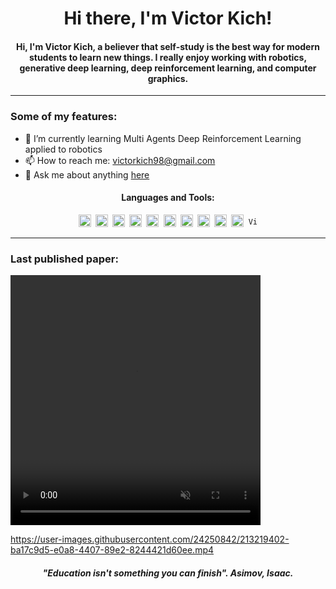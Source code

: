 <h1 align="center">Hi there, I'm Victor Kich!</h1>
<h4 align="center">Hi, I'm Victor Kich, a believer that self-study is the best way for modern students to learn new things. I really enjoy working with robotics, generative deep learning, deep reinforcement learning, and computer graphics.</h4>

<hr>

### Some of my features:

- 🌱 I’m currently learning Multi Agents Deep Reinforcement Learning applied to robotics
- 📫 How to reach me: victorkich98@gmail.com
- 💬 Ask me about anything [here](https://github.com/victorkich/victorkich/issues)

<!-- - 👯 I’m looking to collaborate on ... -->
<!-- - 🤔 I’m looking for help with ... -->
<!-- - 😄 Pronouns: ... -->
<!-- - ⚡ Fun fact: ... -->

<h4 align="center">Languages and Tools:</h4>

<!-- <img height="20" src="imgs/tensorflow.png" alt="TensorFlow"> -->
<!-- <img height="15" src="imgs/opengl.png" alt="OpenGL"> -->

<p align="center">
<code><img height="20" src="imgs/python.png" alt="Python"> <img height="20" src="imgs/cpp.png" alt="C++"> <img height="20" src="imgs/java.png" alt="Java"> <img height="20" src="imgs/arduino.png" alt="Arduino"> <img height="20" src="imgs/pytorch.png" alt="PyTorch"> <img height="20" src="imgs/keras.png" alt="Keras"> <img height="20" src="imgs/numpy.png" alt="Numpy"> <img height="20" src="imgs/pandas.png" alt="Pandas"> <img height="20" src="imgs/pyqt5.png" alt="PyQt5"> <img height="20" src="imgs/matplotlib.png" alt="Matplotlib"> <img height="15" src="imgs/vispy.png" alt="Vispy"></code>
</p>

<!--p align="center">
  <img align="center" src="https://github-readme-stats.vercel.app/api?username=victorkich&show_icons=true&include_all_commits=true&theme=algolia" alt="Victor's github stats" />
</p-->

<!--p align="center">
  <img align="center" src="https://github-readme-stats.vercel.app/api/top-langs/?username=victorkich&layout=compact&theme=algolia" />
</p-->

<hr>

<h3>Last published paper:</h3>

<video width="400" height="400" playsinline autoplay muted loop src="./videos/humanoids_2022.mp4">
</video>

https://user-images.githubusercontent.com/24250842/213219402-ba17c9d5-e0a8-4407-89e2-8244421d60ee.mp4

<h5 align="center">"Education isn't something you can finish". Asimov, Isaac.</h5>
